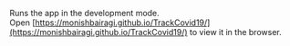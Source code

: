 Runs the app in the development mode.\
Open [https://monishbairagi.github.io/TrackCovid19/](https://monishbairagi.github.io/TrackCovid19/) to view it in the browser.
